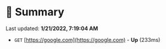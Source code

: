 # 📖 Summary
Last updated: **1/21/2022, 7:19:04 AM**

- `GET` [https://google.com](https://google.com) - **Up** (233ms)
